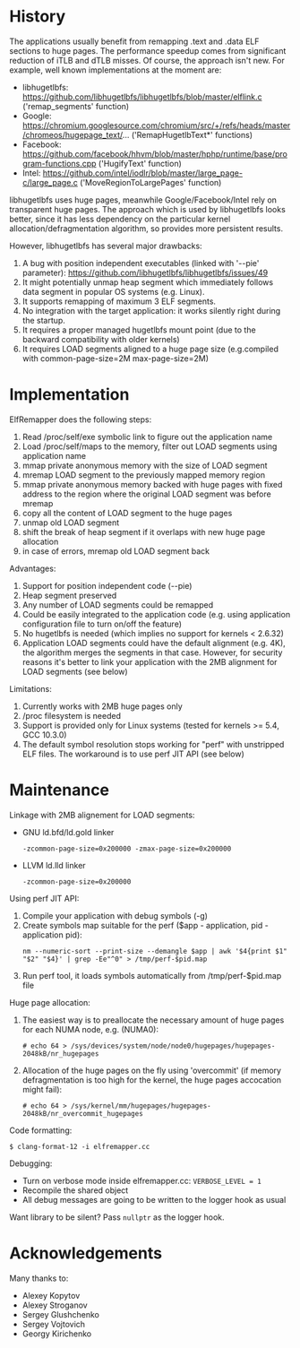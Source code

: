 # History

The applications usually benefit from remapping .text and .data ELF sections to huge pages. The performance speedup comes from significant reduction of iTLB and dTLB misses. Of course, the approach isn't new. For example, well known implementations at the moment are:
  * libhugetlbfs: https://github.com/libhugetlbfs/libhugetlbfs/blob/master/elflink.c ('remap_segments' function)
  * Google: https://chromium.googlesource.com/chromium/src/+/refs/heads/master/chromeos/hugepage_text/... ('RemapHugetlbText*' functions)
  * Facebook: https://github.com/facebook/hhvm/blob/master/hphp/runtime/base/program-functions.cpp ('HugifyText' function)
  * Intel: https://github.com/intel/iodlr/blob/master/large_page-c/large_page.c ('MoveRegionToLargePages' function)

libhugetlbfs uses huge pages, meanwhile Google/Facebook/Intel rely on transparent huge pages. The approach which is used by libhugetlbfs looks better, since it has less dependency on the particular kernel allocation/defragmentation algorithm, so provides more persistent results.

However, libhugetlbfs has several major drawbacks:
1. A bug with position independent executables (linked with '--pie' parameter): https://github.com/libhugetlbfs/libhugetlbfs/issues/49
2. It might potentially unmap heap segment which immediately follows data segment in popular OS systems (e.g. Linux).
3. It supports remapping of maximum 3 ELF segments.
4. No integration with the target application: it works silently right during the startup.
5. It requires a proper managed hugetlbfs mount point (due to the backward compatibility with older kernels)
6. It requires LOAD segments aligned to a huge page size (e.g.compiled with common-page-size=2M max-page-size=2M)


# Implementation

ElfRemapper does the following steps:
1. Read /proc/self/exe symbolic link to figure out the application name
2. Load /proc/self/maps to the memory, filter out LOAD segments using application name
3. mmap private anonymous memory with the size of LOAD segment
4. mremap LOAD segment to the previously mapped memory region
5. mmap private anonymous memory backed with huge pages with fixed address to the region where the original LOAD segment was before mremap
6. copy all the content of LOAD segment to the huge pages
7. unmap old LOAD segment
8. shift the break of heap segment if it overlaps with new huge page allocation
9. in case of errors, mremap old LOAD segment back

Advantages:
1. Support for position independent code (--pie)
2. Heap segment preserved
3. Any number of LOAD segments could be remapped
4. Could be easily integrated to the application code (e.g. using application configuration file to turn on/off the feature)
5. No hugetlbfs is needed (which implies no support for kernels < 2.6.32)
6. Application LOAD segments could have the default alignment (e.g. 4K), the algorithm merges the segments in that case. However, for security reasons it's better to link your application with the 2MB alignment for LOAD segments (see below)

Limitations:
1. Currently works with 2MB huge pages only
2. /proc filesystem is needed
3. Support is provided only for Linux systems (tested for kernels >= 5.4, GCC 10.3.0)
4. The default symbol resolution stops working for "perf" with unstripped ELF files. The workaround is to use perf JIT API (see below)

# Maintenance

Linkage with 2MB alignement for LOAD segments:
* GNU ld.bfd/ld.gold linker
  ```
  -zcommon-page-size=0x200000 -zmax-page-size=0x200000
  ```
* LLVM ld.lld linker
  ```
  -zcommon-page-size=0x200000
  ```

Using perf JIT API:
1. Compile your application with debug symbols (-g)
2. Create symbols map suitable for the perf ($app - application, pid - application pid):
   ```
   nm --numeric-sort --print-size --demangle $app | awk '$4{print $1" "$2" "$4}' | grep -Ee"^0" > /tmp/perf-$pid.map
   ```
3. Run perf tool, it loads symbols automatically from /tmp/perf-$pid.map file

Huge page allocation:
1. The easiest way is to preallocate the necessary amount of huge pages for each NUMA node, e.g. (NUMA0):
   ```
   # echo 64 > /sys/devices/system/node/node0/hugepages/hugepages-2048kB/nr_hugepages
   ```
2. Allocation of the huge pages on the fly using 'overcommit' (if memory defragmentation is too high for the kernel, the huge pages accocation might fail):
   ```
   # echo 64 > /sys/kernel/mm/hugepages/hugepages-2048kB/nr_overcommit_hugepages
   ```

Code formatting:
```
$ clang-format-12 -i elfremapper.cc
```

Debugging:
* Turn on verbose mode inside elfremapper.cc: `VERBOSE_LEVEL = 1`
* Recompile the shared object
* All debug messages are going to be written to the logger hook as usual

Want library to be silent? Pass `nullptr` as the logger hook.


# Acknowledgements

Many thanks to:
* Alexey Kopytov
* Alexey Stroganov
* Sergey Glushchenko
* Sergey Vojtovich
* Georgy Kirichenko
